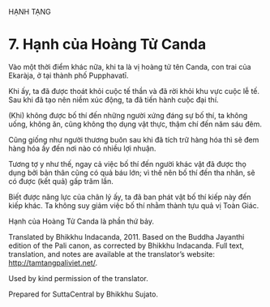 HẠNH TẠNG

# 7\. Hạnh của Hoàng Tử Canda

Vào một thời điểm khác nữa, khi ta là vị hoàng tử tên Canda, con trai của Ekaràja, ở tại thành phố Pupphavatī.

Khi ấy, ta đã được thoát khỏi cuộc tế thần và đã rời khỏi khu vực cuộc lễ tế. Sau khi đã tạo nên niềm xúc động, ta đã tiến hành cuộc đại thí.

(Khi) không được bố thí đến những người xứng đáng sự bố thí, ta không uống, không ăn, cũng không thọ dụng vật thực, thậm chí đến năm sáu đêm.

Cũng giống như người thương buôn sau khi đã tích trữ hàng hóa thì sẽ đem hàng hóa ấy đến nơi nào có nhiều lợi nhuận.

Tương tợ y như thế, ngay cả việc bố thí đến người khác vật đã được thọ dụng bởi bản thân cũng có quả báu lớn; vì thế nên bố thí đến tha nhân, sẽ có được (kết quả) gấp trăm lần.

Biết được năng lực của chân lý ấy, ta đã ban phát vật bố thí kiếp này đến kiếp khác. Ta không suy giảm việc bố thí nhằm thành tựu quả vị Toàn Giác.

Hạnh của Hoàng Tử Canda là phần thứ bảy.

Translated by Bhikkhu Indacanda, 2011. Based on the Buddha Jayanthi edition of the Pali canon, as corrected by Bhikkhu Indacanda. Full text, translation, and notes are available at the translator’s website: http://tamtangpaliviet.net/.

Used by kind permission of the translator.

Prepared for SuttaCentral by Bhikkhu Sujato.